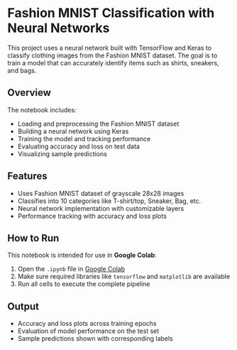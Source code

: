 # Fashion MNIST Classification with Neural Networks

This project uses a neural network built with TensorFlow and Keras to classify clothing images from the Fashion MNIST dataset. The goal is to train a model that can accurately identify items such as shirts, sneakers, and bags.

## Overview

The notebook includes:
- Loading and preprocessing the Fashion MNIST dataset
- Building a neural network using Keras
- Training the model and tracking performance
- Evaluating accuracy and loss on test data
- Visualizing sample predictions

## Features

- Uses Fashion MNIST dataset of grayscale 28x28 images
- Classifies into 10 categories like T-shirt/top, Sneaker, Bag, etc.
- Neural network implementation with customizable layers
- Performance tracking with accuracy and loss plots

## How to Run

This notebook is intended for use in **Google Colab**:

1. Open the `.ipynb` file in [Google Colab](https://colab.research.google.com/)
2. Make sure required libraries like `tensorflow` and `matplotlib` are available
3. Run all cells to execute the complete pipeline

## Output

- Accuracy and loss plots across training epochs
- Evaluation of model performance on the test set
- Sample predictions shown with corresponding labels
